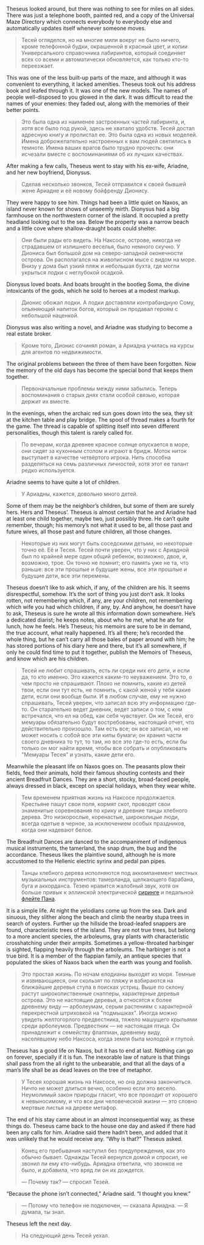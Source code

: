 Theseus looked around, but there was nothing to see for miles on all sides. There was just a telephone booth, painted red, and a copy of the Universal Maze Directory which connects everybody to everybody else and automatically updates itself whenever someone moves.

> Тесей огляделся, но на многие мили вокруг не было ничего, кроме телефонной будки, окрашенной в красный цвет, и копии Универсального справочника лабиринтов, который соединяет всех со всеми и автоматически обновляется, как только кто-то переезжает.

This was one of the less built-up parts of the maze, and although it was convenient to everything, it lacked amenities. Theseus took out his address book and leafed through it. It was one of the new models. The names of people well-disposed to you glowed in the dark. It was difficult to read the names of your enemies: they faded out, along with the memories of their better points.

> Это была одна из наименее застроенных частей лабиринта, и, хотя все было под рукой, здесь не хватало удобств. Тесей достал адресную книгу и пролистал ее. Это была одна из новых моделей. Имена доброжелательно настроенных к вам людей светились в темноте. Имена ваших врагов было трудно прочесть: они исчезали вместе с воспоминаниями об их лучших качествах.

After making a few calls, Theseus went to stay with his ex-wife, Ariadne, and her new boyfriend, Dionysus.

> Сделав несколько звонков, Тесей отправился к своей бывшей жене Ариадне и её новому бойфренду Дионису.

They were happy to see him. Things had been a little quiet on Naxos, an island never known for shows of unseemly mirth. Dionysus had a big farmhouse on the northwestern corner of the island. It occupied a pretty headland looking out to the sea. Below the property was a narrow beach and a little cove where shallow-draught boats could shelter.

> Они были рады его видеть. На Наксосе, острове, никогда не страдавшем от излишнего веселья, было немного скучно. У Диониса был большой дом на северо-западной оконечности острова. Он располагался на живописном мысе с видом на море. Внизу у дома был узкий пляж и небольшая бухта, где могли укрыться лодки с неглубокой осадкой.

Dionysus loved boats. And boats brought in the bootleg Soma, the divine intoxicants of the gods, which he sold to heroes at a modest markup.

> Дионис обожал лодки. А лодки доставляли контрабандную Сому, опьяняющий напиток богов, который он продавал героям с небольшой наценкой.

Dionysus was also writing a novel, and Ariadne was studying to become a real estate broker.

> Кроме того, Дионис сочинял роман, а Ариадна училась на курсы для агентов по недвижимости.

The original problems between the three of them have been forgotten. Now the memory of the old days has become the special bond that keeps them together.

> Первоначальные проблемы между ними забылись. Теперь воспоминания о старых днях стали особой связью, которая держит их вместе.

In the evenings, when the archaic red sun goes down into the sea, they sit at the kitchen table and play bridge. The spool of thread makes a fourth for the game. The thread is capable of splitting itself into seven different personalities, though this talent is rarely called for.

> По вечерам, когда древнее красное солнце опускается в море, они сидят за кухонным столом и играют в бридж. Моток ниток выступает в качестве четвёртого игрока. Нить способна разделяться на семь различных личностей, хотя этот ее талант редко используется.

Ariadne seems to have quite a lot of children.

> У Ариадны, кажется, довольно много детей.

Some of them may be the neighbor’s children, but some of them are surely hers. Hers and Theseus’. Theseus is almost certain that he and Ariadne had at least one child together, maybe two, just possibly three. He can’t quite remember, though; his memory’s not what it used to be, all those past and future wives, all those past and future children, all those changes.

> Некоторые из них могут быть соседскими детьми, но некоторые точно её. Её и Тесея. Тесей почти уверен, что у них с Ариадной был по крайней мере один общий ребенок, возможно, двое, и, возможно, трое. Он точно не помнит; его память уже не та, что раньше: все эти прошлые и будущие жены, все эти прошлые и будущие дети, все эти перемены.

Theseus doesn’t like to ask which, if any, of the children are his. It seems disrespectful, somehow. It’s the sort of thing you just don’t ask. It looks rotten, not remembering which, if any, are your children, not remembering which wife you had which children, if any, by. And anyhow, he doesn’t have to ask, Theseus is sure he wrote all this information down somewhere. He’s a dedicated diarist; he keeps notes, about who he met, what he ate for lunch, how he feels. He’s Theseus; his memoirs are sure to be in demand, the true account, what really happened. It’s all there; he’s recorded the whole thing, but he can’t carry all those bales of paper around with him; he has stored portions of his diary here and there, but it’s all somewhere, if only he could find time to put it together, publish the Memoirs of Theseus, and know which are his children.

> Тесей не любит спрашивать, есть ли среди них его дети, и если да, то кто именно. Это кажется каким-то неуважением. Это то, о чем просто не спрашивают. Плохо не помнить, какие из детей твои, если они тут есть, не помнить, с какой женой у тебя какие дети, если они вообще были. И в любом случае, ему не нужно спрашивать, Тесей уверен, что записал всю эту информацию где-то. Он старательно ведет дневник, ведет записи о том, с кем встречался, что ел на обед, как себя чувствует. Он же Тесей, его мемуары обязательно будут востребованы, настоящий отчет, что действительно произошло.  Там есть все; он все записал, но не может носить с собой все эти кипы бумаги; он хранил части своего дневника то тут, то там, но все это где-то есть, если бы только он мог найти время, чтобы все собрать и опубликовать "Мемуары Тесея" и узнать, какие дети его.

Meanwhile the pleasant life on Naxos goes on. The peasants plow their fields, feed their animals, hold their famous shouting contests and their ancient Breadfruit Dances. They are a short, stocky, broad-faced people, always dressed in black, except on special holidays, when they wear white.

> Тем временем приятная жизнь на Наксосе продолжается. Крестьяне пашут свои поля, кормят скот, проводят свои знаменитые соревнования по крику и древние танцы хлебного дерева. Это низкорослые, коренастые, широколицые люди, всегда одетые в черное, за исключением особых праздников, когда они надевают белое.

The Breadfruit Dances are danced to the accompaniment of indigenous musical instruments, the tamerland, the snap drum, the bug and the accordance. Theseus likes the plaintive sound, although he is more accustomed to the Hellenic electric syrinx and pedal pan pipes.

> Танцы хлебного дерева исполняются под аккомпанемент местных музыкальных инструментов: тамерланда, щелкающего барабана, буга и аккорданса. Тезею нравится жалобный звук, хотя он больше привык к эллинской электрической [сиринге](https://ru.wikipedia.org/wiki/%D0%A1%D0%B8%D1%80%D0%B8%D0%BD%D0%B3%D0%B0?wprov=sfla1) и педальной [флейте Пана](https://ru.wikipedia.org/wiki/%D0%9C%D0%BD%D0%BE%D0%B3%D0%BE%D1%81%D1%82%D0%B2%D0%BE%D0%BB%D1%8C%D0%BD%D0%B0%D1%8F_%D1%84%D0%BB%D0%B5%D0%B9%D1%82%D0%B0?wprov=sfla1).


It is a simple life. At night the yelodians come up from the sea. Dark and sinuous, they slither along the beach and climb the nearby stupa trees in search of oysters. Further up the hillside the broad-leafed snappers are found, characteristic trees of the island. They are not true trees, but belong to a more ancient species, the arboleums, gray plants with characteristic crosshatching under their armpits. Sometimes a yellow-throated harbinger is sighted, flapping heavily through the arboleums. The harbinger is not a true bird. It is a member of the flappian family, an antique species that populated the skies of Naxos back when the earth was young and foolish.

> Это простая жизнь. По ночам елодианы выходят из моря. Темные и извивающиеся, они скользят по пляжу и взбираются на ближайшие деревья ступа в поисках устриц. Выше по склону растут широколиственные снапперы, характерные деревья острова. Это не настоящие деревья, а относятся к более древнему виду — арболеумам, серым растениям с характерной перекрестной штриховкой на "подмышках". Иногда можно увидеть желтогорлого предвестника, тяжело машущего крыльями среди арболеумов. Предвестник — не настоящая птица. Он принадлежит к семейству флаппиан, древнему виду, населявшему небо Наксоса, когда земля была молодой и глупой.

Theseus has a good life on Naxos, but it has to end at last. Nothing can go on forever, specially if it is fun. The inexorable law of nature is that things shall pass from the all right to the unbearable, and that all the days of a man’s life shall be as dead leaves on the tree of metaphor.

> У Тесея хорошая жизнь на Наксосе, но она должна закончиться. Ничто не может длиться вечно, особенно если это весело. Неумолимый закон природы гласит, что все проходит от хорошего к невыносимому, и что все дни человеческой жизни — это словно мертвые листья на дереве метафор.

The end of his stay came about in an almost inconsequential way, as these things do. Theseus came back to the house one day and asked if there had been any calls for him. Ariadne said there hadn’t been, and added that it was unlikely that he would receive any. “Why is that?” Theseus asked.

> Конец его пребывания наступил без предупреждения, как это обычно бывает. Однажды Тесей вернулся домой и спросил, не звонил ли ему кто-нибудь. Ариадна ответила, что звонков не было, и добавила, что вряд ли он их дождется. 
> 
> — Почему так? — спросил Тезей.

“Because the phone isn’t connected,” Ariadne said. “I thought you knew.”

> — Потому что телефон не подключен, — сказала Ариадна. — Я думала, ты знал.

Theseus left the next day.

> На следующий день Тесей уехал.